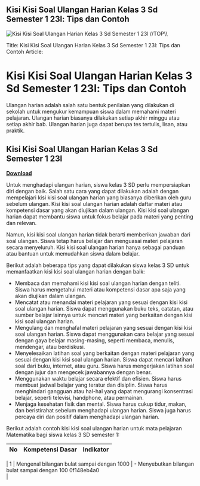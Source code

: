 ## Kisi Kisi Soal Ulangan Harian Kelas 3 Sd Semester 1 23l: Tips dan Contoh

 
![Kisi Kisi Soal Ulangan Harian Kelas 3 Sd Semester 1 23l \/\/TOP\\\\](https://encrypted-tbn3.gstatic.com/images?q=tbn:ANd9GcS4fcwGtwODULhS5pp1v7gsaAS5CubMRe-7zK2EbNGQ-n_EkNKrhkllvXMl)

 Title: Kisi Kisi Soal Ulangan Harian Kelas 3 Sd Semester 1 23l: Tips dan Contoh  Article:  
# Kisi Kisi Soal Ulangan Harian Kelas 3 Sd Semester 1 23l: Tips dan Contoh
  
Ulangan harian adalah salah satu bentuk penilaian yang dilakukan di sekolah untuk mengukur kemampuan siswa dalam memahami materi pelajaran. Ulangan harian biasanya dilakukan setiap akhir minggu atau setiap akhir bab. Ulangan harian juga dapat berupa tes tertulis, lisan, atau praktik.
 
## Kisi Kisi Soal Ulangan Harian Kelas 3 Sd Semester 1 23l


[**Download**](https://www.google.com/url?q=https%3A%2F%2Fssurll.com%2F2tK1vT&sa=D&sntz=1&usg=AOvVaw0c7pWMWZ9L82_Dac3hx2R0)

  
Untuk menghadapi ulangan harian, siswa kelas 3 SD perlu mempersiapkan diri dengan baik. Salah satu cara yang dapat dilakukan adalah dengan mempelajari kisi kisi soal ulangan harian yang biasanya diberikan oleh guru sebelum ulangan. Kisi kisi soal ulangan harian adalah daftar materi atau kompetensi dasar yang akan diujikan dalam ulangan. Kisi kisi soal ulangan harian dapat membantu siswa untuk fokus belajar pada materi yang penting dan relevan.
  
Namun, kisi kisi soal ulangan harian tidak berarti memberikan jawaban dari soal ulangan. Siswa tetap harus belajar dan menguasai materi pelajaran secara menyeluruh. Kisi kisi soal ulangan harian hanya sebagai panduan atau bantuan untuk memudahkan siswa dalam belajar.
  
Berikut adalah beberapa tips yang dapat dilakukan siswa kelas 3 SD untuk memanfaatkan kisi kisi soal ulangan harian dengan baik:
  
- Membaca dan memahami kisi kisi soal ulangan harian dengan teliti. Siswa harus mengetahui materi atau kompetensi dasar apa saja yang akan diujikan dalam ulangan.
- Mencatat atau menandai materi pelajaran yang sesuai dengan kisi kisi soal ulangan harian. Siswa dapat menggunakan buku teks, catatan, atau sumber belajar lainnya untuk mencari materi yang berkaitan dengan kisi kisi soal ulangan harian.
- Mengulang dan menghafal materi pelajaran yang sesuai dengan kisi kisi soal ulangan harian. Siswa dapat menggunakan cara belajar yang sesuai dengan gaya belajar masing-masing, seperti membaca, menulis, mendengar, atau berdiskusi.
- Menyelesaikan latihan soal yang berkaitan dengan materi pelajaran yang sesuai dengan kisi kisi soal ulangan harian. Siswa dapat mencari latihan soal dari buku, internet, atau guru. Siswa harus mengerjakan latihan soal dengan jujur dan mengecek jawabannya dengan benar.
- Menggunakan waktu belajar secara efektif dan efisien. Siswa harus membuat jadwal belajar yang teratur dan disiplin. Siswa harus menghindari gangguan atau hal-hal yang dapat mengurangi konsentrasi belajar, seperti televisi, handphone, atau permainan.
- Menjaga kesehatan fisik dan mental. Siswa harus cukup tidur, makan, dan beristirahat sebelum menghadapi ulangan harian. Siswa juga harus percaya diri dan positif dalam menghadapi ulangan harian.

Berikut adalah contoh kisi kisi soal ulangan harian untuk mata pelajaran Matematika bagi siswa kelas 3 SD semester 1:

| No | Kompetensi Dasar | Indikator |
| --- | --- | --- |

| 1 | Mengenal bilangan bulat sampai dengan 1000 | - Menyebutkan bilangan bulat sampai dengan 100 0f148eb4a0
<br>
 |

